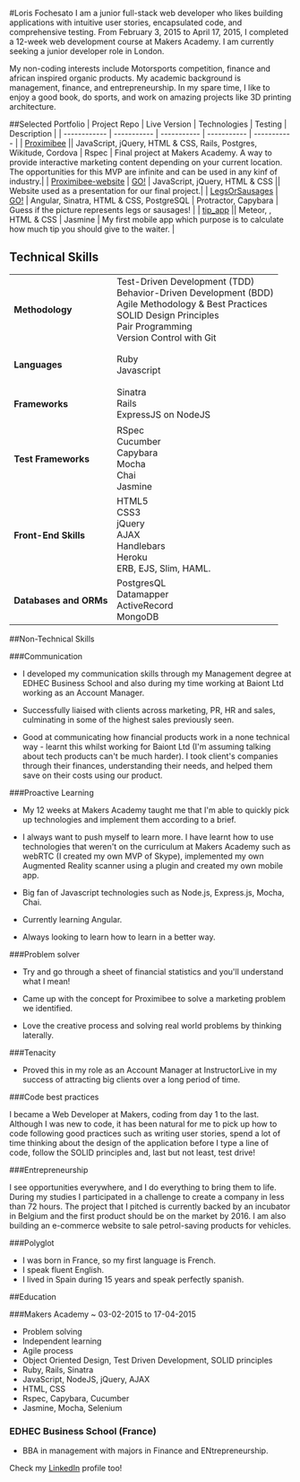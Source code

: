 #Loris Fochesato
I am a junior full-stack web developer who likes building applications with intuitive user stories, encapsulated code, and comprehensive testing. From February 3, 2015 to April 17, 2015, I completed a 12-week web development course at Makers Academy. I am currently seeking a junior developer role in London.

My non-coding interests include Motorsports competition, finance and african inspired organic products. My academic background is management, finance, and entrepreneurship. In my spare time, I like to enjoy a good book, do sports, and work on amazing projects like 3D printing architecture.

##Selected Portfolio
| Project Repo | Live Version | Technologies | Testing | Description |
| ------------ | ----------- | ----------- | ----------- | ----------- |
| [Proximibee]() || JavaScript, jQuery, HTML & CSS, Rails, Postgres, Wikitude, Cordova | Rspec | Final project at Makers Academy. A way to provide interactive marketing content depending on your current location. The opportunities for this MVP are infinite and can be used in any kinf of industry.|
| [Proximibee-website]() | [GO!](http://proximibee.herokuapp.com/) | JavaScript, jQuery, HTML & CSS || Website used as a presentation for our final project.|
| [LegsOrSausages]() | [GO!](http://legsorsausages.herokuapp.com/) | Angular, Sinatra, HTML & CSS, PostgreSQL | Protractor, Capybara  | Guess if the picture represents legs or sausages! |
| [tip_app]() || Meteor, , HTML & CSS | Jasmine | My first mobile app which purpose is to calculate how much tip you should give to the waiter. |



## Technical Skills

<table>
  <tr>
    <td>
    <h4>Methodology</h4>
    </td>
    <td>
    Test-Driven Development (TDD)
    <br>Behavior-Driven Development (BDD)
    <br>Agile Methodology & Best Practices
    <br>SOLID Design Principles
    <br>Pair Programming
    <br>Version Control with Git
    </td>
  </tr>
  <tr>
    <td><h4>Languages</h4></td>
    <td>
      Ruby
      <br>Javascript
    </td>
  </tr>
  <tr>
    <td><h4>Frameworks</h4></td>
    <td>
      Sinatra
      <br>Rails
      <br>ExpressJS on NodeJS
    </td>
  </tr>
  <tr>
    <td><h4>Test Frameworks</h4></td>
    <td>
      RSpec
      <br>Cucumber
      <br>Capybara
      <br>Mocha
      <br>Chai
      <br>Jasmine
    </td>
  </tr>
  <tr>
    <td><h4>Front-End Skills</h4></td>
    <td>
      HTML5
      <br>CSS3
      <br>jQuery
      <br>AJAX
      <br>Handlebars
      <br>Heroku
      <br>ERB, EJS, Slim, HAML.
    </td>
  </tr>
   <tr>
    <td><h4>Databases and ORMs</h4></td>
    <td>
      PostgresQL
      <br>Datamapper
      <br>ActiveRecord
      <br>MongoDB
    </td>
  </tr>
</table>

##Non-Technical Skills

###Communication

- I developed my communication skills through my Management degree at EDHEC Business School and also during my time working at Baiont Ltd working  as an Account Manager.

- Successfully liaised with clients across marketing, PR, HR and sales, culminating in some of the highest sales previously seen.

- Good at communicating how financial products work in a none technical way - learnt this whilst working for Baiont Ltd (I'm assuming talking about tech products can't be much harder). I took client's companies through their finances, understanding their needs, and helped them save on their costs using our product.

###Proactive Learning

- My 12 weeks at Makers Academy taught me that I'm able to quickly pick up technologies and implement them according to a brief.

- I always want to push myself to learn more. I have learnt how to use technologies that weren't on the curriculum at Makers Academy such as webRTC (I created my own MVP of Skype), implemented my own Augmented Reality scanner using a plugin and created my own mobile app.


- Big fan of Javascript technologies such as Node.js, Express.js, Mocha, Chai.

- Currently learning Angular.

- Always looking to learn how to learn in a better way.

###Problem solver

- Try and go through  a sheet of financial statistics and you'll understand what I mean!

- Came up with the concept for Proximibee to solve a marketing problem we identified.

- Love the creative process and solving real world problems by thinking laterally.

###Tenacity

- Proved this in my role as an Account Manager at InstructorLive in my success of attracting big clients over a long period of time.

###Code best practices

I became a Web Developer at Makers, coding from day 1 to the last. Although I was new to code, it has been natural for me to pick up how to code following good practices such as writing user stories, spend a lot of time thinking about the design of the application before I type a line of code, follow the SOLID principles and, last but not least, test drive!

###Entrepreneurship

I see opportunities everywhere, and I do everything to bring them to life. During my studies I participated in a challenge to create a company in less than 72 hours. The project that I pitched is currently backed by an incubator in Belgium and the first product should be on the market by 2016.
I am also building an e-commerce website to sale petrol-saving products for vehicles.


###Polyglot

- I was born in France, so my first language is French.
- I speak fluent English.
- I lived in Spain during 15 years and speak perfectly spanish.

##Education

###Makers Academy ~ 03-02-2015 to 17-04-2015

- Problem solving
- Independent learning
- Agile process
- Object Oriented Design, Test Driven Development, SOLID principles
- Ruby, Rails, Sinatra
- JavaScript, NodeJS, jQuery, AJAX
- HTML, CSS
- Rspec, Capybara, Cucumber
- Jasmine, Mocha, Selenium

### EDHEC Business School (France)

- BBA in management with majors in Finance and ENtrepreneurship.

Check my [LinkedIn](https://uk.linkedin.com/pub/loris-fochesato/60/673/a09) profile too!